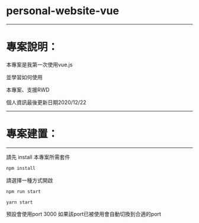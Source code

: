 # personal-website-vue
---

# 專案說明：

本專案是我第一次使用vue.js

並學習如何使用


本專案、支援RWD

個人資訊最後更新日期2020/12/22

---

# 專案建置：

---

請先 install 本專案所需套件

```jsx
npm install
```

請選擇一種方式開啟

```jsx
npm run start
```

```jsx
yarn start
```

預設會使用port 3000 如果該port已被使用會自動切換到合適的port
